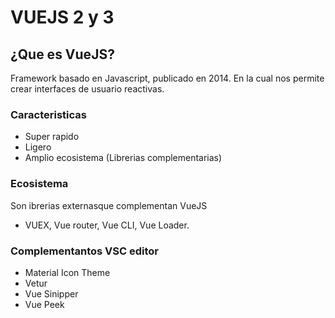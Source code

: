 # VUEJS 2 y 3

## ¿Que es VueJS?

Framework basado en Javascript, publicado en 2014. En la cual nos permite crear interfaces de usuario reactivas.

### Caracteristicas

- Super rapido
- Ligero
- Amplio ecosistema (Librerias complementarias)

### Ecosistema

Son ibrerias externasque complementan VueJS

- VUEX, Vue router, Vue CLI, Vue Loader.

### Complementantos VSC editor

- Material Icon Theme
- Vetur
- Vue Sinipper
- Vue Peek
